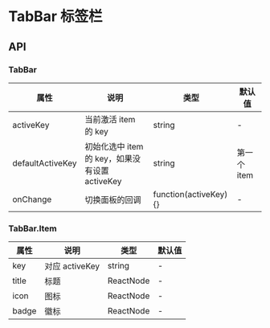 # TabBar 标签栏

<code src="./demos/index.tsx"></code>

## API

### TabBar

| 属性             | 说明                                           | 类型                   | 默认值      |
| ---------------- | ---------------------------------------------- | ---------------------- | ----------- |
| activeKey        | 当前激活 item 的 key                           | string                 | -           |
| defaultActiveKey | 初始化选中 item 的 key，如果没有设置 activeKey | string                 | 第一个 item |
| onChange         | 切换面板的回调                                 | function(activeKey) {} | -           |

### TabBar.Item

| 属性  | 说明           | 类型      | 默认值 |
| ----- | -------------- | --------- | ------ |
| key   | 对应 activeKey | string    | -      |
| title | 标题           | ReactNode | -      |
| icon  | 图标           | ReactNode | -      |
| badge | 徽标           | ReactNode | -      |
